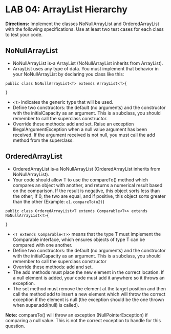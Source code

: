 # LAB 04: ArrayList Hierarchy

**Directions:** Implement the classes NoNullArrayList and OrderedArrayList with
the following specifications. Use at least two test cases for each class to test your code.

## NoNullArrayList

- NoNullArrayList is-a ArrayList (NoNullArrayList inherits from ArrayList).
- ArrayList uses any type of data. You must implement that behavior in your
NoNullArrayList by declaring you class like this:

```
public class NoNullArrayList<T> extends ArrayList<T>{

}
```

- `<T>` indicates the generic type that will be used.
- Define two constructors: the default (no arguments) and the constructor with the
initialCapacity as an argument. This is a subclass, you should remember to call
the superclass constructor.
- Override these methods: add and set. Raise an exception IllegalArgumentException when a null value argument has been received.
If the argument received is not null, you must call the add method from the superclass.

## OrderedArrayList

- OrderedArrayList is-a NoNullArrayList (OrderedArrayList inherits from
NoNullArrayList).
- Your code should allow T to use the compareTo() method which compares an
object with another, and returns a numerical result based on the comparison. If
the result is negative, this object sorts less than the other; if 0, the two are equal,
and if positive, this object sorts greater than the other (Example: `o1.compareTo(o2)`)

```
public class OrderedArrayList<T extends Comparable<T>> extends NoNullArrayList<T>{

}
```

- `<T extends Comparable<T>>` means that the type T must implement the Comparable interface, which ensures objects of type T can be compared with one another.
- Define two constructors: the default (no arguments) and the constructor with the
initialCapacity as an argument. This is a subclass, you should remember to call
the superclass constructor
- Override these methods: add and set.
- The add methods must place the new element in the correct location. If a null
element is added, your code must add it anywhere so it throws an exception.
- The set method must remove the element at the target position and then call the
method add to insert a new element which will throw the correct exception if the
element is null (the exception should be the one thrown when super.add(null) is
called).

**Note:** compareTo() will throw an exception (NullPointerException) if comparing a null
value. This is not the correct exception to handle for this question.
